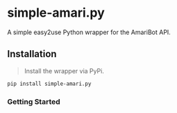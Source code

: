 # simple-amari.py
A simple easy2use Python wrapper for the AmariBot API.

## Installation

> Install the wrapper via PyPi.

```sh
pip install simple-amari.py
```

### Getting Started
